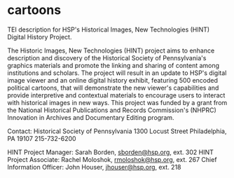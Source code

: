 cartoons
========

TEI description for HSP's Historical Images, New Technologies (HINT) Digital History Project.

The Historic Images, New Technologies (HINT) project aims to enhance description and discovery of the Historical Society of Pennsylvania's graphics materials and promote the linking and sharing of content among institutions and scholars. The project will result in an update to HSP's digital image viewer and an online digital history exhibit, featuring 500 encoded political cartoons, that will demonstrate the new viewer's capabilities and provide interpretive and contextual materials to encourage users to interact with historical images in new ways. This project was funded by a grant from the National Historical Publications and Records Commission's (NHPRC) Innovation in Archives and Documentary Editing program.

Contact:
Historical Society of Pennsylvania
1300 Locust Street
Philadelphia, PA 19107
215-732-6200

HINT Project Manager: Sarah Borden, sborden@hsp.org, ext. 302
HINT Project Associate: Rachel Moloshok, rmoloshok@hsp.org, ext. 267
Chief Information Officer: John Houser, jhouser@hsp.org, ext. 218



